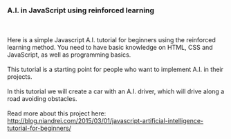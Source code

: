 <h3>A.I. in JavaScript using reinforced learning</h3>
<br>
<br>
Here is a simple Javascript A.I. tutorial for beginners using the reinforced learning method. You need to have basic knowledge on HTML, CSS and JavaScript, as well as programming basics.
<br><br>
This tutorial is a starting point for people who want to implement A.I. in their projects.
<br><br>
In this tutorial we will create a car with an A.I. driver, which will drive along a road avoiding obstacles.
<br><br>
Read more about this project here: <a href=http://blog.niandrei.com/2015/03/01/javascript-artificial-intelligence-tutorial-for-beginners/"">http://blog.niandrei.com/2015/03/01/javascript-artificial-intelligence-tutorial-for-beginners/</a>